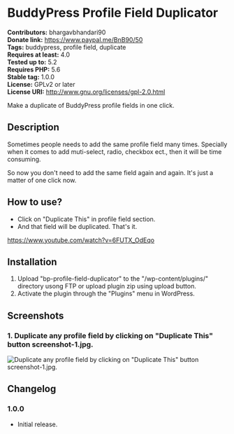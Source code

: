 # BuddyPress Profile Field Duplicator #
**Contributors:** bhargavbhandari90  
**Donate link:** https://www.paypal.me/BnB90/50  
**Tags:** buddypress, profile field, duplicate  
**Requires at least:** 4.0  
**Tested up to:** 5.2  
**Requires PHP:** 5.6  
**Stable tag:** 1.0.0  
**License:** GPLv2 or later  
**License URI:** http://www.gnu.org/licenses/gpl-2.0.html  

Make a duplicate of BuddyPress profile fields in one click.

## Description ##

Sometimes people needs to add the same profile field many times. Specially when it comes to add muti-select, radio, checkbox ect., then it will be time consuming.

So now you don't need to add the same field again and again. It's just a matter of one click now.


## How to use? ##

* Click on "Duplicate This" in profile field section.
* And that field will be duplicated. That's it.

https://www.youtube.com/watch?v=6FUTX_OdEqo

## Installation ##
1. Upload "bp-profile-field-duplicator" to the "/wp-content/plugins/" directory usong FTP or upload plugin zip using upload button.
2. Activate the plugin through the "Plugins" menu in WordPress.

## Screenshots ##
### 1. Duplicate any profile field by clicking on "Duplicate This" button screenshot-1.jpg. ###
![Duplicate any profile field by clicking on "Duplicate This" button screenshot-1.jpg.](https://user-images.githubusercontent.com/19459637/58383813-a34f2200-7ff8-11e9-9333-e681c8c94100.jpg)


## Changelog ##
### 1.0.0 ###
* Initial release.